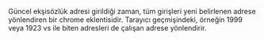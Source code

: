 Güncel ekşisözlük adresi girildiği zaman, tüm girişleri yeni belirlenen adrese yönlendiren bir chrome eklentisidir.
Tarayıcı geçmişindeki, örneğin 1999 veya 1923 vs ile biten adresleri de çalışan adrese yönlendirir.
